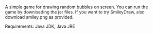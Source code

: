 A simple game for drawing random bubbles on screen.
You can run the game by downloading the jar files.
If you want to try SmileyDraw, also download smiley.png as provided.



Requirements: Java JDK, Java JRE
